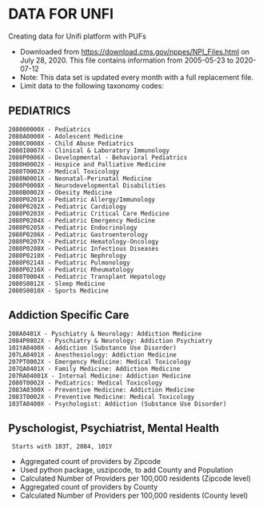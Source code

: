 # DATA FOR UNFI
Creating data for Unifi platform with PUFs

- Downloaded from https://download.cms.gov/nppes/NPI_Files.html on July 28, 2020. This file contains information from 2005-05-23 to 2020-07-12
- Note: This data set is updated every month with a full replacement file.
- Limit data to the following taxonomy codes:
## PEDIATRICS
    208000000X - Pediatrics
    2080A0000X - Adolescent Medicine
    2080C0008X - Child Abuse Pediatrics
    2080I0007X - Clinical & Laboratory Immunology
    2080P0006X - Developmental - Behavioral Pediatrics
    2080H0002X - Hospice and Palliative Medicine
    2080T0002X - Medical Toxicology
    2080N0001X - Neonatal-Perinatal Medicine
    2080P0008X - Neurodevelopmental Disabilities
    2080B0002X - Obesity Medicine
    2080P0201X - Pediatric Allergy/Immunology
    2080P0202X - Pediatric Cardiology
    2080P0203X - Pediatric Critical Care Medicine
    2080P0204X - Pediatric Emergency Medicine
    2080P0205X - Pediatric Endocrinology
    2080P0206X - Pediatric Gastroenterology
    2080P0207X - Pediatric Hematology-Oncology
    2080P0208X - Pediatric Infectious Diseases
    2080P0210X - Pediatric Nephrology
    2080P0214X - Pediatric Pulmonology
    2080P0216X - Pediatric Rheumatology
    2080T0004X - Pediatric Transplant Hepatology
    2080S0012X - Sleep Medicine
    2080S0010X - Sports Medicine
    
  ## Addiction Specific Care
    208A0401X - Pyschiatry & Neurology: Addiction Medicine
    2084P0802X - Pyschiatry & Neurology: Addiction Psychiatry
    101YA0400X - Addiction (Substance Use Disorder)
    207LA0401X - Anesthesiology: Addiction Medicine
    207PT0002X - Emergency Medicine: Medical Toxicology
    207QA0401X - Family Medicine: Addiction Medicine
    207RA04001X - Internal Medicine: Addiction Medicine
    2080T0002X - Pediatrics: Medical Toxicology
    2083A0300X - Preventive Medicine: Addiction Medicine
    2083T0002X - Preventive Medicine: Medical Toxicology
    103TA0400X - Psychologist: Addiction (Substance Use Disorder)
    
  ## Pyschologist, Psychiatrist, Mental Health
     Starts with 103T, 2084, 101Y
     
   - Aggregated count of providers by Zipcode
   - Used python package, uszipcode, to add County and Population
   - Calculated Number of Providers per 100,000 residents (Zipcode level)
   - Aggregated count of providers by County
   - Calculated Number of Providers per 100,000 residents (County level)
  
